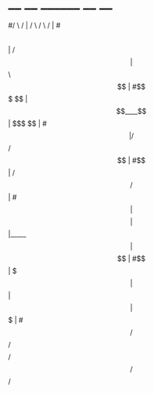 # __    __         ______         __    __ 
#/  \  /  |       /      \       /  \  /  |
#$$  \ $$ |      /$$$$$$  |      $$  \ $$ |
#$$$  \$$ |      $$____$$ |      $$$  \$$ |
#$$$$  $$ |       /    $$/       $$$$  $$ |
#$$ $$ $$ |      /$$$$$$/        $$ $$ $$ |
#$$ |$$$$ |      $$ |_____       $$ |$$$$ |
#$$ | $$$ |      $$       |      $$ | $$$ |
#$$/   $$/       $$$$$$$$/       $$/   $$/ 
                                          
                                          
                                          
